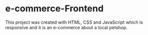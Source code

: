 # e-commerce-Frontend
This project was created with HTML, CSS and JavaScript which is responsive and it is an e-commerce about a local petshop. 
